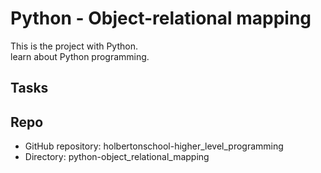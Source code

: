 # Python - Object-relational mapping

This is the project with Python.  
learn about Python programming.

## Tasks

## Repo
* GitHub repository: holbertonschool-higher_level_programming 
* Directory: python-object_relational_mapping

